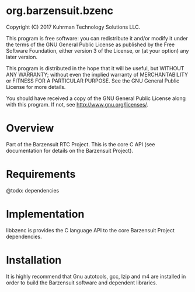 # org.barzensuit.bzenc

Copyright (C) 2017 Kuhrman Technology Solutions LLC.

This program is free software: you can redistribute it and/or modify it under the terms of the GNU General Public License as published by the Free Software Foundation, either version 3 of the License, or (at your option) any later version.

This program is distributed in the hope that it will be useful, but WITHOUT ANY WARRANTY; without even the implied warranty of MERCHANTABILITY or FITNESS FOR A PARTICULAR PURPOSE.  See the GNU General Public License for more details.

You should have received a copy of the GNU General Public License along with this program.  If not, see <http://www.gnu.org/licenses/>.

# Overview

Part of the Barzensuit RTC Project. This is the core C API (see documentation for details on the Barzensuit Project).

# Requirements

@todo: dependencies

# Implementation

libbzenc is provides the C language API to the core Barzensuit Project dependencies.

# Installation

It is highly recommend that Gnu autotools, gcc, lzip and m4 are installed in order to build the Barzensuit software and dependent libraries.
